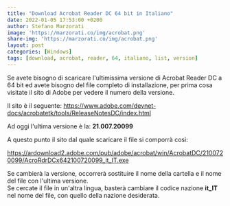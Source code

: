 ```yaml
---
title: "Download Acrobat Reader DC 64 bit in Italiano"
date: 2022-01-05 17:53:00 +0200
author: Stefano Marzorati
image: 'https://marzorati.co/img/acrobat.png'
share-img: 'https://marzorati.co/img/acrobat.png'
layout: post
categories: [Windows]
tags: [download, acrobat, reader, 64, italiano, list, version]
---
```

Se avete bisogno di scaricare l'ultimissima versione di Acrobat Reader DC a 64 bit ed avete bisogno del file completo di installazione, per prima cosa visitate il sito di Adobe per vedere il numero della versione.   

Il sito è il seguente: <a href="https://www.adobe.com/devnet-docs/acrobatetk/tools/ReleaseNotesDC/index.html" target="_blank">https://www.adobe.com/devnet-docs/acrobatetk/tools/ReleaseNotesDC/index.html</a>   

Ad oggi l'ultima versione è la: **21.007.20099**

A questo punto il sito dal quale scaricare il file si comporrà così:   

<a href="https://ardownload2.adobe.com/pub/adobe/acrobat/win/AcrobatDC/2100720099/AcroRdrDCx642100720099_it_IT.exe" target="_blank">https://ardownload2.adobe.com/pub/adobe/acrobat/win/AcrobatDC/2100720099/AcroRdrDCx642100720099_it_IT.exe</a>   

Se cambierà la versione, occorrerà sostituire il nome della cartella e il nome del file con l'ultima versione.   
Se cercate il file in un'altra lingua, basterà cambiare il codice nazione **it_IT** nel nome del file, con quello della nazione desiderata.   